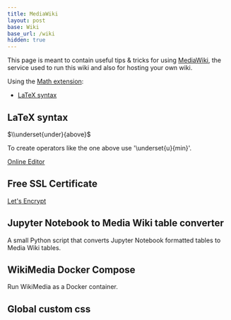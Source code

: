 ```yaml
---
title: MediaWiki
layout: post
base: Wiki
base_url: /wiki
hidden: true
---
```


This page is meant to contain useful tips & tricks for using [MediaWiki](https://www.mediawiki.org/wiki/MediaWiki), the service used to run this wiki and also for hosting your own wiki.

Using the [Math extension](https://www.mediawiki.org/wiki/Extension:Math):

-   [LaTeX syntax](https://en.wikibooks.org/wiki/LaTeX/Mathematics)

LaTeX syntax
------------

$\\underset{under}{above}$

To create operators like the one above use '\\underset{u}{min}'.

[Online Editor](https://www.codecogs.com/eqnedit.php)

Free SSL Certificate
--------------------

[Let's Encrypt](https://letsencrypt.org/)

Jupyter Notebook to Media Wiki table converter
----------------------------------------------

A small Python script that converts Jupyter Notebook formatted tables to Media Wiki tables.

[](https://github.com/Tzeny/jupyter-to-media-wiki-table)

WikiMedia Docker Compose
------------------------

Run WikiMedia as a Docker container.

[](https://hub.docker.com/_/mediawiki/)

Global custom css
-----------------

[](https://tzeny.ddns.net/index.php/MediaWiki:Common.css)
